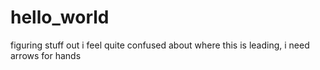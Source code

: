 # hello_world
figuring stuff out
i feel quite confused about where this is leading, i need arrows for hands
